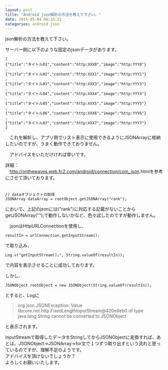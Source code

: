 ```yaml
---
layout: post
title: "Android json解析の方法を教えて下さい。"
date: 2015-05-04 06:15:22
categories: android json
---
```

<p>json解析の方法を教えて下さい。</p>

<p>サーバー側に以下のような固定のjsonデータがあります。</p>

<pre><code>[
{"title":"タイトル01","content":"http:XXX0","image":"http:YYY0"}
,
{"title":"タイトル02","content":"http:XXX1","image":"http:YYY1"}
,
{"title":"タイトル03","content":"http:XXX3","image":"http:YYY3"}
,
{"title":"タイトル04","content":"http:XXX4","image":"http:YYY4"}
,
{"title":"タイトル05","content":"http:XXX5","image":"http:YYY5"}
,
{"title":"タイトル06","content":"http:XXX6","image":"http:YYY6"}
,
{"title":"タイトル07","content":"http:XXX7","image":"http:YYY7"}
]
</code></pre>

<p>　これを解析し、アプリ側でリスト表示に使用できるようにJSONArrayに格納したいのですが、うまく動作できておりません。</p>

<p>　アドバイスをいただけければ幸いです。</p>

<p>詳細：<br>
　<a href="http://onthewaves.web.fc2.com/android/connection/com_json" rel="nofollow">http://onthewaves.web.fc2.com/android/connection/com_json</a>.htmlを参考にさせて頂いております。<br>
　</p>

<pre><code>// dataオブジェクトの取得
JSONArray dataArray = rootObject.getJSONArray("rank");
</code></pre>

<p>において、上記のjsonには("rank")に対応する記載がないことからgetJSONArray("");で動作しないかなど、色々試したのですが動作しません。</p>

<p>　jsonはHttpURLConnectionを使用し、</p>

<pre><code>resultIn = urlConnection.getInputStream();
</code></pre>

<p>で取り込み、</p>

<pre><code>Log.v("getInputStream();", String.valueOf(resultIn));
</code></pre>

<p>で内容を表示させることに成功しております。</p>

<p>しかし、</p>

<pre><code>JSONObject rootObject = new JSONObject(String.valueOf(resultIn));
</code></pre>

<p>とすると、Logに</p>

<blockquote>
  <p>org.json.JSONException: Value libcore.net.http.FixedLengthInputStream@420e8eb0 of type java.lang.String cannot be converted to JSONObject</p>
</blockquote>

<p>と表示されます。</p>

<p>InputStreamで取得したデータをStringしてからJSONObjectに変換すれば、あとは、JSONObject→JSONArray→for文で１つずつ取り出すという流れと思っているのですが、理解不足のようです。<br>
アドバイスを頂けないでしょうか？<br>
よろしくお願いいたします。</p>
